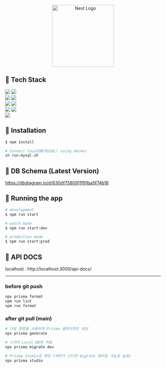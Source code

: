 <p align="center">
  <a href="http://nestjs.com/" target="blank"><img src="https://nestjs.com/img/logo-small.svg" width="200" alt="Nest Logo" /></a>
</p>

[circleci-image]: https://img.shields.io/circleci/build/github/nestjs/nest/master?token=abc123def456
[circleci-url]: https://circleci.com/gh/nestjs/nest

## 🚩 Tech Stack
<img src="https://img.shields.io/badge/node.js-339933?style=for-the-badge&logo=Node.js&logoColor=white"> <img src="https://img.shields.io/badge/16.15.1 lts-339933?style=for-the-badge&logo=&logoColor=white">
<br>
<img src="https://img.shields.io/badge/nest.js-DD0031?style=for-the-badge&logo=nestjs&logoColor=white"> <img src="https://img.shields.io/badge/8.2.8-DD0031?style=for-the-badge&logo=16.15.1&logoColor=white">
<br>
<img src="https://img.shields.io/badge/mysql-4479A1?style=for-the-badge&logo=mysql&logoColor=white"> <img src="https://img.shields.io/badge/8.0.29-4479A1?style=for-the-badge&logo=&logoColor=white">
<br>
<img src="https://img.shields.io/badge/Prisma-2D3748?style=for-the-badge&logo=prisma&logoColor=white"> <img src="https://img.shields.io/badge/4.0.0-2D3748?style=for-the-badge&logo=&logoColor=white">
<br>
<img src="https://img.shields.io/badge/typescript-339AF0?style=for-the-badge&logo=typescript&logoColor=white">
<br>

## 🚩 Installation

```bash
$ npm install

# Connect localDB(MySQL) using docker
sh run-mysql.sh
```
## 🚩 DB Schema (Latest Version)
https://dbdiagram.io/d/630df7580911f91ba5f74b18

## 🚩 Running the app

```bash
# development
$ npm run start

# watch mode
$ npm run start:dev

# production mode
$ npm run start:prod
```

## 🚩 API DOCS

localhost : http://localhost:3000/api-docs/

---


### before git push

```bash
npx prisma format
npm run lint
npm run format
```

### after git pull (main)

```bash
# 다음 명령을 사용하여 Prisma 클라이언트 생성
npx prisma generate

# 스키마 Local DB에 적용
npx prisma migrate dev

# Prisma Studio로 확인 (에러가 난다면 migrate 에러일 가능성 높음)
npx prisma studio
```
